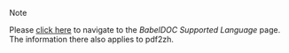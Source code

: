 > [!NOTE]
> Please [click here](https://funstory-ai.github.io/BabelDOC/supported_languages/) to navigate to the *BabelDOC Supported Language* page. The information there also applies to pdf2zh.
